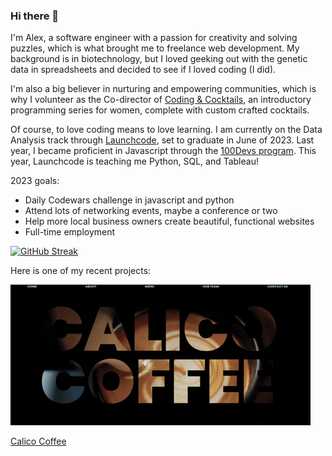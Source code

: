### Hi there 👋

I'm Alex, a software engineer with a passion for creativity and solving puzzles, which is what brought me to freelance web development. My background is in biotechnology, but I loved geeking out with the genetic data in spreadsheets and decided to see if I loved coding (I did).

I'm also a big believer in nurturing and empowering communities, which is why I volunteer as the Co-director of [Coding & Cocktails](https://codingandcocktails.kcwomenintech.org/), an introductory programming series for women, complete with custom crafted cocktails.

Of course, to love coding means to love learning. I am currently on the Data Analysis track through [Launchcode](https://www.launchcode.org), set to graduate in June of 2023. Last year, I became proficient in Javascript through the [100Devs program](https://leonnoel.com/100devs/). This year, Launchcode is teaching me Python, SQL, and Tableau!

2023 goals:
- Daily Codewars challenge in javascript and python
- Attend lots of networking events, maybe a conference or two
- Help more local business owners create beautiful, functional websites
- Full-time employment

[![GitHub Streak](https://streak-stats.demolab.com/?user=alexeherron)](https://git.io/streak-stats)
<!--
**alexeherron/alexeherron** is a ✨ _special_ ✨ repository because its `README.md` (this file) appears on your GitHub profile.

Here are some ideas to get you started:

- 🔭 I’m currently working on ...
- 🌱 I’m currently learning ...
- 👯 I’m looking to collaborate on ...
- 🤔 I’m looking for help with ...
- 💬 Ask me about ...
- 📫 How to reach me: ...
- 😄 Pronouns: ...
- ⚡ Fun fact: ...
-->
Here is one of my recent projects:


![](https://github.com/alexeherron/calicocoffee/blob/main/calico.gif)


[Calico Coffee](https://calicocoffee.netlify.app/)
